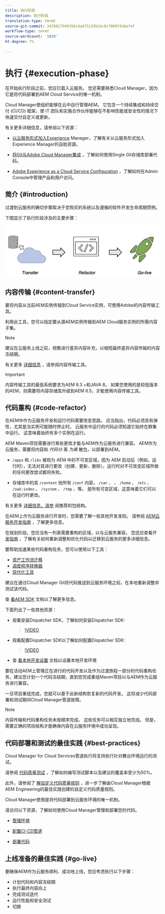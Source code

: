 ```yaml
---
title: 执行阶段
description: 执行阶段
translation-type: tm+mt
source-git-commit: 3478827949356c4a4f5133b54c6cf809f416efef
workflow-type: tm+mt
source-wordcount: '1020'
ht-degree: 7%

---
```



# 执行 {#execution-phase}

在开始执行阶段之前，您应已载入云服务。 您还需要熟悉Cloud Manager，因为它是将代码部署到AEM Cloud Service的唯一机制。

Cloud Manager使组织能够在云中自行管理AEM。 它包含一个持续集成和持续交付 (CI/CD) 框架，使 IT 团队和实施合作伙伴能够在不影响性能或安全性的情况下快速交付自定义或更新。

有关更多详细信息，请参阅以下资源：

* [以云服务形式加入Experience](https://docs.adobe.com/content/help/zh-Hans/experience-manager-cloud-service/onboarding/home.html) Manager，了解有关以云服务形式加入Experience Manager的自助资源。

* [将Git与Adobe Cloud Manager集成](https://docs.adobe.com/content/help/en/experience-manager-cloud-service/implementing/managing-code/integrating-with-git.html) ，了解如何使用Single Git存储库部署代码。

* [Adobe Experience as a Cloud Service Configuration](https://docs.adobe.com/content/help/en/experience-manager-cloud-service/security/ims-support.html#aem-configuration) ，了解如何在Admin Console中管理产品和用户访问。


## 简介 {#introduction}

过渡到云服务的确切步骤取决于您购买的系统以及遵循的软件开发生命周期惯例。

下图显示了执行阶段涉及的主要步骤：

![图像](/help/move-to-cloud-service/assets/exec-image1.png)

## 内容传输 {#content-transfer}

要将内容从当前AEM实例传输到Cloud Service实例，可使用Adobe的内容传输工具。

利用此工具，您可以指定要从源AEM实例传输到AEM Cloud服务实例的所需内容子集。

>[!NOTE]
>建议在云服务上线之前，频繁进行差异内容补充，以缩短最终差异内容传输的内容冻结期。

有关更多 [详细信息](/help/move-to-cloud-service/content-transfer-tool/overview-content-transfer-tool.md) ，请参阅内容传输工具。

>[!IMPORTANT]
>内容传输工具的最低系统要求为AEM 6.3 +和JAVA 8。 如果您使用的是较低版本的AEM，则需要将内容存储库升级到AEM 6.5，才能使用内容传输工具。

## 代码重构 {#code-refactor}

在AEM中作为云服务开发和运行代码需要改变思路。 应当指出，代码必须具有弹性，尤其是当实例可能随时停止时。 云服务中运行的代码必须知道它始终在群集中运行。 这意味着始终有多个实例在运行。

AEM Maven项目需要进行某些更改才能与AEM作为云服务进行兼容。 AEM作为云服务，需要将内容和 *代码分* 离 *为离* 散包，以部署到AEM。

* `/apps` 和 `/libs` 被视为 AEM 中的不可变区域，因为 AEM 启动后（例如，运行时），无法对其进行更改（创建、更新、删除）。运行时对不可改变区域所做的任何更改尝试都将失败。

* 存储库中的其 `/content` 他所有 `/conf` 内容， `/var` 、 、 `/home` 、 `/etc` 、 `/oak:index` 、 `/system` 、 `/tmp` 、等。 是所有可变区域，这意味着它们可以在运行时更改。

有关更多 [详细信息，请参](https://docs.adobe.com/content/help/en/experience-manager-cloud-service/implementing/developing/aem-project-content-package-structure.html#recommended-package-structure) 阅推荐的包结构。

在AEM上作为云服务进行开发时，您需要了解一些其他开发准则。 请参阅 [AEM云服务开发指南](https://docs.adobe.com/content/help/en/experience-manager-cloud-service/implementing/developing/development-guidelines.html) ，了解更多信息。

在规划阶段，您应当有一列表需要重构的区域，以与云服务兼容。 您还应查看开 [发指南](https://docs.adobe.com/content/help/en/experience-manager-cloud-service/implementing/developing/development-guidelines.html) ，了解有关如何重新调整和优化代码以迁移到云服务的更多详细信息。

要帮助加速某些代码重构任务，您可以使用以下工具：

* [资产工作流迁移](/help/move-to-cloud-service/moving-to-aem-assets/asset-workflow-migration-tool.md)
* [调度程序转换器](/help/move-to-cloud-service/refactoring-tools/dispatcher-transformation-utility-tools.md)
* [现代化工具](/help/move-to-cloud-service/refactoring-tools/aem-modernization-tools.md)

建议在通过Cloud Manager Git将代码推送到云服务环境之前，在本地重新调整并测试该代码。

查 [看AEM SDK](https://docs.adobe.com/content/help/en/experience-manager-cloud-service/implementing/deploying/overview.html#aem-as-a-cloud-service-sdk) 文档以了解更多信息。

下面列出了一些其他资源：

* 观看安装Dispatcher SDK，了解如何安装Dispatcher SDK:

   > [!VIDEO](https://video.tv.adobe.com/v/30601)

* 观看配置Dispatcher SDK以了解如何配置Dispatcher SDK:

   > [!VIDEO](https://video.tv.adobe.com/v/30602)

* 查 [看本地开发设置](https://docs.adobe.com/content/help/en/experience-manager-learn/cloud-service/local-development-environment-set-up/overview.html) 文档以设置本地开发环境


要在活动AEM上管理正在进行的代码开发以及作为过渡旅程一部分的代码重构任务，建议您计划一个代码冻结期，直到您完成重组Maven项目以与AEM作为云服务进行兼容。

一旦项目重组完成，您就可以基于此新结构恢复新的代码开发。 这将减少代码部署和测试期间Cloud Manager管道故障。

>[!NOTE]
>内容传输和代码重构任务未按顺序完成。 这些任务可以相互独立地完成。 但是，需要正确的项目结构才能确保内容在云服务环境中成功呈现。

## 代码部署和测试的最佳实践 {#best-practices}

Cloud Manager for Cloud Services管道执行将支持执行针对舞台环境运行的测试。

请参阅 [代码质量测试](https://docs.adobe.com/content/help/en/experience-manager-cloud-service/implementing/developing/understand-test-results.html#code-quality-testing) ，了解如何编写测试脚本以及建议的覆盖率至少为50%。

此外，请参阅了 [解自定义代码质量规则](https://docs.adobe.com/content/help/en/experience-manager-cloud-service/implementing/using-cloud-manager/custom-code-quality-rules.html) ，进一步了解由Cloud Manager根据AEM Engineering的最佳实践创建的自定义代码质量规则。

Cloud Manager使用是将代码部署到云服务环境的唯一机制。

请访问以下资源，了解如何使用Cloud Manager管理和部署您的代码。

* [管理环境](https://docs.adobe.com/content/help/en/experience-manager-cloud-service/implementing/using-cloud-manager/manage-environments.html)

* [配置CI-CD管道](https://docs.adobe.com/content/help/en/experience-manager-cloud-service/implementing/using-cloud-manager/configure-pipeline.html)

* [部署代码](https://docs.adobe.com/content/help/en/experience-manager-cloud-service/implementing/using-cloud-manager/deploy-code.html)

## 上线准备的最佳实践 {#go-live}

要确保AEM作为云服务顺利、成功地上线，您应考虑执行以下步骤：

* 计划代码和内容冻结期
* 执行最终内容向上
* 完成测试迭代
* 运行性能和安全测试
* 切换
